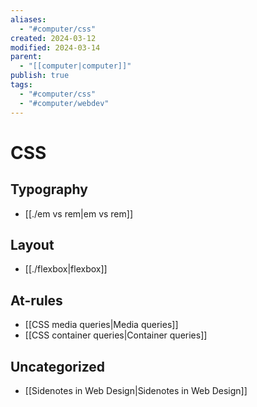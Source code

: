 ```yaml
---
aliases:
  - "#computer/css"
created: 2024-03-12
modified: 2024-03-14
parent:
  - "[[computer|computer]]"
publish: true
tags:
  - "#computer/css"
  - "#computer/webdev"
---
```


# CSS
## Typography
- [[./em vs rem|em vs rem]]

## Layout
- [[./flexbox|flexbox]]

## At-rules
- [[CSS media queries|Media queries]]
- [[CSS container queries|Container queries]]

## Uncategorized
- [[Sidenotes in Web Design|Sidenotes in Web Design]]
